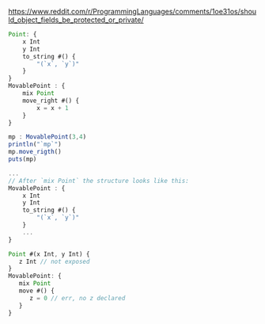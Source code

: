 
https://www.reddit.com/r/ProgrammingLanguages/comments/1oe31os/should_object_fields_be_protected_or_private/


```js
Point: {
	x Int
	y Int
	to_string #() {
		"(`x`, `y`)"
	}
}
MovablePoint : {
	mix Point
	move_right #() {
		x = x + 1
	}
}

mp : MovablePoint(3,4)
println("`mp`")
mp.move_rigth()
puts(mp)

... 
// After `mix Point` the structure looks like this: 
MovablePoint : {
	x Int
	y Int
	to_string #() {
		"(`x`, `y`)"
	}
	...
}
```

```js
Point #(x Int, y Int) {
   z Int // not exposed 
}
MovablePoint: {
   mix Point 
   move #() {
      z = 0 // err, no z declared
   }
}

```
